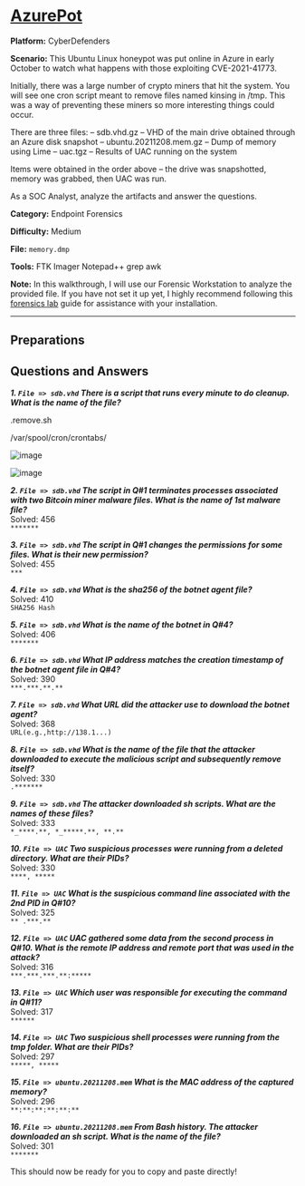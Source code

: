 # <a href="https://cyberdefenders.org/blueteam-ctf-challenges/azurepot/">AzurePot</a>

**Platform:** CyberDefenders

**Scenario:** This Ubuntu Linux honeypot was put online in Azure in early October to watch what happens with those exploiting CVE-2021-41773.

Initially, there was a large number of crypto miners that hit the system. You will see one cron script meant to remove files named kinsing in /tmp. This was a way of preventing these miners so more interesting things could occur.

There are three files:
    – sdb.vhd.gz – VHD of the main drive obtained through an Azure disk snapshot 
    – ubuntu.20211208.mem.gz – Dump of memory using Lime
    – uac.tgz – Results of UAC running on the system

Items were obtained in the order above – the drive was snapshotted, memory was grabbed, then UAC was run.

As a SOC Analyst, analyze the artifacts and answer the questions.

**Category:** Endpoint Forensics

**Difficulty:** Medium

**File:** `memory.dmp`

**Tools:** 
FTK Imager
Notepad++
grep
awk

**Note:** In this walkthrough, I will use our Forensic Workstation to analyze the provided file. If you have not set it up yet, I highly recommend following this [forensics lab](https://github.com/mmhgwyjs/forensics-lab/blob/main/README.md) guide for assistance with your installation.

---

## **Preparations**


## **Questions and Answers**

***1. `File => sdb.vhd` There is a script that runs every minute to do cleanup. What is the name of the file?***  

.remove.sh

/var/spool/cron/crontabs/

![image](https://github.com/user-attachments/assets/034c20d6-b8af-45b8-aa9f-208fd6cb53c3)

![image](https://github.com/user-attachments/assets/0d288c15-92c5-4af3-a5dd-85dc0ae1ce49)

***2. `File => sdb.vhd` The script in Q#1 terminates processes associated with two Bitcoin miner malware files. What is the name of 1st malware file?***  
Solved: 456  
`*******`  

***3. `File => sdb.vhd` The script in Q#1 changes the permissions for some files. What is their new permission?***  
Solved: 455  
`***`  

***4. `File => sdb.vhd` What is the sha256 of the botnet agent file?***  
Solved: 410  
`SHA256 Hash`  

***5. `File => sdb.vhd` What is the name of the botnet in Q#4?***  
Solved: 406  
`*******`  

***6. `File => sdb.vhd` What IP address matches the creation timestamp of the botnet agent file in Q#4?***  
Solved: 390  
`***.***.**.**`  

***7. `File => sdb.vhd` What URL did the attacker use to download the botnet agent?***  
Solved: 368  
`URL(e.g.,http://138.1...)`  

***8. `File => sdb.vhd` What is the name of the file that the attacker downloaded to execute the malicious script and subsequently remove itself?***  
Solved: 330  
`.*******`  

***9. `File => sdb.vhd` The attacker downloaded sh scripts. What are the names of these files?***  
Solved: 333  
`*_****.**, *_*****.**, **.**`  

***10. `File => UAC` Two suspicious processes were running from a deleted directory. What are their PIDs?***  
Solved: 330  
`****, *****`  

***11. `File => UAC` What is the suspicious command line associated with the 2nd PID in Q#10?***  
Solved: 325  
`** .***.**`  

***12. `File => UAC` UAC gathered some data from the second process in Q#10. What is the remote IP address and remote port that was used in the attack?***  
Solved: 316  
`***.***.***.**:*****`  

***13. `File => UAC` Which user was responsible for executing the command in Q#11?***  
Solved: 317  
`******`  

***14. `File => UAC` Two suspicious shell processes were running from the tmp folder. What are their PIDs?***  
Solved: 297  
`*****, *****`  

***15. `File => ubuntu.20211208.mem` What is the MAC address of the captured memory?***  
Solved: 296  
`**:**:**:**:**:**`  

***16. `File => ubuntu.20211208.mem` From Bash history. The attacker downloaded an sh script. What is the name of the file?***  
Solved: 301  
`*******`  


This should now be ready for you to copy and paste directly!
